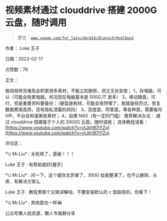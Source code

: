 # 视频素材通过 clouddrive 搭建 2000G 云盘，随时调用

> 原文：[`www.yuque.com/for_lazy/xkrm14/dluxys3r9xql8un2`](https://www.yuque.com/for_lazy/xkrm14/dluxys3r9xql8un2)



作者： Luke 王子



日期：2023-02-17



点赞数：76

<ne-hole id="u12e1ae1b" data-lake-id="u12e1ae1b">

正文：



做视频带货难免会积累很多素材，不能立刻删除，但又无处安放； 1，存电脑，可以（可能会拖累电脑，何况现在电脑基本是 500G,1T 居多） 2，移动硬盘，可行，但是重要资料要备份；（硬盘是耗材，可能会突然噶了，我就是经历过，恢复数据费用高昂，还有隐私泄露的风险） 3，百度盘，阿里盘，等各种盘，需要每月 VIP，平台会和谐某些素材； 4，自建 NAS（有一定的门槛） 推荐解决办法： 通过 clouddrive 搭建属于个人的 2000G 云盘，随时调用； 具体教程请看： [https://www.youtube.com/watch?v=ytJkhB7iYZo](https://www.youtube.com/watch?v=ytJkhB7iYZo)

<ne-hole id="u80980c9d" data-lake-id="u80980c9d">

评论区：



⁽⁽ଘ Mr.Liu* : 太有用了，感谢！！！



Luke 王子 : 有帮助就好[握手]



⁽⁽ଘ Mr.Liu* : 问一下，这个缓存太厉害了，300G 给我整满了，也不让删除，头疼，有解决方案么



Luke 王子 : 教程里那个又做讲解哈，不要安装默认的 c 盘路径的，你看下！



⁽⁽ଘ Mr.Liu* : 其他盘也一样😂

<ne-hole id="u1dabf07d" data-lake-id="u1dabf07d">

公众号懒人找资源，懒人专属群分享

</ne-hole></ne-hole></ne-hole>